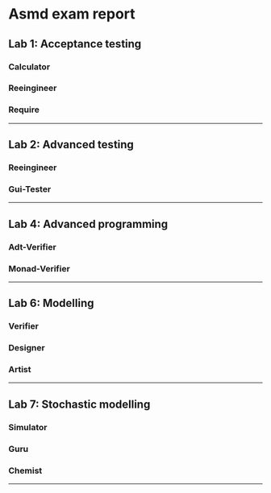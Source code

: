 # Asmd exam report

## Lab 1: Acceptance testing

### Calculator

### Reeingineer

### Require

---

## Lab 2: Advanced testing

### Reeingineer

### Gui-Tester

---

## Lab 4: Advanced programming

### Adt-Verifier

### Monad-Verifier

---

## Lab 6: Modelling 

### Verifier

### Designer

### Artist

---

## Lab 7: Stochastic modelling

### Simulator

### Guru

### Chemist

---